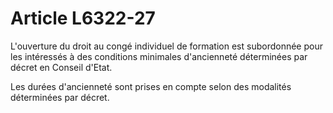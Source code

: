 # Article L6322-27

L'ouverture du droit au congé individuel de formation est subordonnée pour les intéressés à des conditions minimales d'ancienneté déterminées par décret en Conseil d'Etat.

Les durées d'ancienneté sont prises en compte selon des modalités déterminées par décret.